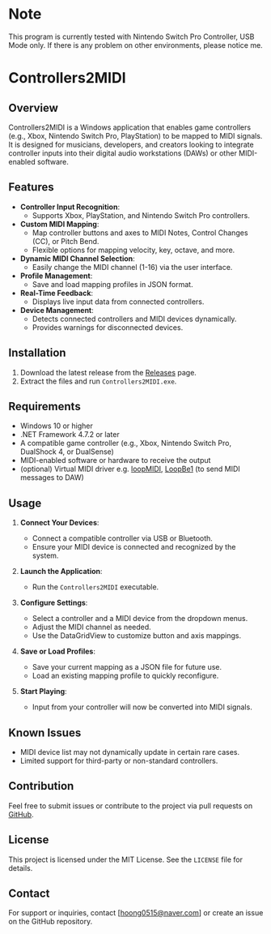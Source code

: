 # Note
This program is currently tested with Nintendo Switch Pro Controller, USB Mode only.
If there is any problem on other environments, please notice me.

# Controllers2MIDI

## Overview
Controllers2MIDI is a Windows application that enables game controllers (e.g., Xbox, Nintendo Switch Pro, PlayStation) to be mapped to MIDI signals. It is designed for musicians, developers, and creators looking to integrate controller inputs into their digital audio workstations (DAWs) or other MIDI-enabled software.

## Features
- **Controller Input Recognition**:
  - Supports Xbox, PlayStation, and Nintendo Switch Pro controllers.
- **Custom MIDI Mapping**:
  - Map controller buttons and axes to MIDI Notes, Control Changes (CC), or Pitch Bend.
  - Flexible options for mapping velocity, key, octave, and more.
- **Dynamic MIDI Channel Selection**:
  - Easily change the MIDI channel (1-16) via the user interface.
- **Profile Management**:
  - Save and load mapping profiles in JSON format.
- **Real-Time Feedback**:
  - Displays live input data from connected controllers.
- **Device Management**:
  - Detects connected controllers and MIDI devices dynamically.
  - Provides warnings for disconnected devices.

## Installation
1. Download the latest release from the [Releases](https://github.com/yourusername/Controllers2MIDI/releases) page.
2. Extract the files and run `Controllers2MIDI.exe`.

## Requirements
- Windows 10 or higher
- .NET Framework 4.7.2 or later
- A compatible game controller (e.g., Xbox, Nintendo Switch Pro, DualShock 4, or DualSense)
- MIDI-enabled software or hardware to receive the output
- (optional) Virtual MIDI driver e.g. [loopMIDI](https://www.tobias-erichsen.de/software/loopmidi.html), [LoopBe1](https://www.nerds.de/en/loopbe1.html) (to send MIDI messages to DAW)

## Usage
1. **Connect Your Devices**:
   - Connect a compatible controller via USB or Bluetooth.
   - Ensure your MIDI device is connected and recognized by the system.

2. **Launch the Application**:
   - Run the `Controllers2MIDI` executable.

3. **Configure Settings**:
   - Select a controller and a MIDI device from the dropdown menus.
   - Adjust the MIDI channel as needed.
   - Use the DataGridView to customize button and axis mappings.

4. **Save or Load Profiles**:
   - Save your current mapping as a JSON file for future use.
   - Load an existing mapping profile to quickly reconfigure.

5. **Start Playing**:
   - Input from your controller will now be converted into MIDI signals.

## Known Issues
- MIDI device list may not dynamically update in certain rare cases.
- Limited support for third-party or non-standard controllers.

## Contribution
Feel free to submit issues or contribute to the project via pull requests on [GitHub](https://github.com/yourusername/Controllers2MIDI).

## License
This project is licensed under the MIT License. See the `LICENSE` file for details.

## Contact
For support or inquiries, contact [hoong0515@naver.com] or create an issue on the GitHub repository.

